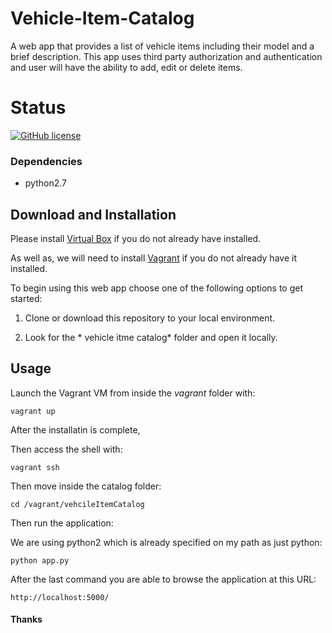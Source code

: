 # Vehicle-Item-Catalog

A web app that provides a list of vehicle items including their model and a brief description. This app uses third party authorization and authentication and user will have the ability to add, edit or delete items.

# Status

[![GitHub license](https://img.shields.io/badge/license-MIT-blue.svg)](https://raw.githubusercontent.com/BlackrockDigital/startbootstrap-blog-post/master/LICENSE)

### Dependencies

* python2.7

## Download and Installation

Please install [Virtual Box](https://www.virtualbox.org/wiki/Downloads) if you do not already have installed.

As well as, we will need to install [Vagrant](https://www.vagrantup.com/downloads.html) if you do not already have it installed.

To begin using this web app choose one of the following options to get started:

1. Clone or download this repository to your local environment.

2. Look for the * vehicle itme catalog* folder and open it locally.

## Usage

Launch the Vagrant VM from inside the *vagrant* folder with:

`vagrant up`

After the installatin is complete,

Then access the shell with:

`vagrant ssh`

Then move inside the catalog folder:

`cd /vagrant/vehcileItemCatalog`

Then run the application:

We are using python2 which is already specified on my path as just python:

`python app.py`

After the last command you are able to browse the application at this URL:

`http://localhost:5000/`


#### Thanks
    

